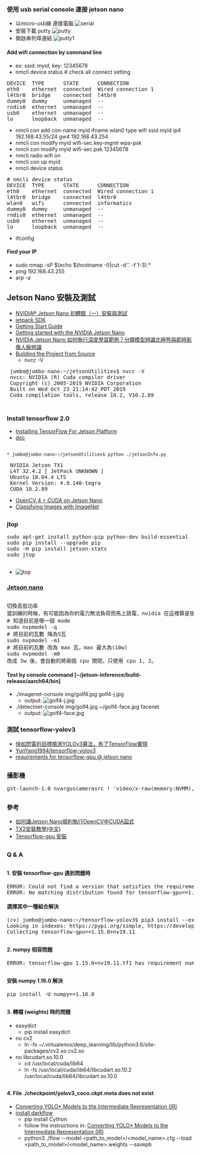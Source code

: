 ### 使用 usb serial console 連接 jetson nano
* 以micro-usb線 連接電腦
![serial](https://github.com/jumbokh/yolo-class/blob/master/images/48576.jpg)
* 安裝下載 putty
![putty](https://github.com/jumbokh/yolo-class/blob/master/images/putty.JPG)
* 開啟串列埠連結
![putty1](https://github.com/jumbokh/yolo-class/blob/master/images/putty1.JPG)
#### Add wifi connection by command line
* ex: ssid: myid, key: 12345678
* nmcli device status # check all connect setting
<pre>
DEVICE  TYPE      STATE      CONNECTION
eth0    ethernet  connected  Wired connection 1
l4tbr0  bridge    connected  l4tbr0
dummy0  dummy     unmanaged  --
rndis0  ethernet  unmanaged  --
usb0    ethernet  unmanaged  --
lo      loopback  unmanaged  --
</pre>
* nmcli con add con-name myid ifname wlan0 type wifi ssid myid ip4 192.168.43.55/24 gw4 192.168.43.254
* nmcli con modify myid wifi-sec.key-mgmt wpa-psk
* nmcli con modify myid wifi-sec.psk 12345678
* nmcli radio wifi on
* nmcli con up myid
* nmcli device status
<pre>
# nmcli device status
DEVICE  TYPE      STATE      CONNECTION
eth0    ethernet  connected  Wired connection 1
l4tbr0  bridge    connected  l4tbr0
wlan0   wifi      connected  informatics
dummy0  dummy     unmanaged  --
rndis0  ethernet  unmanaged  --
usb0    ethernet  unmanaged  --
lo      loopback  unmanaged  --
</pre>
* ifconfig
#### Find your IP
* sudo nmap -sP $(echo $(hostname -I)|cut -d'.' -f 1-3).*
* ping 192.168.43.255
* arp -a
## Jetson Nano 安裝及測試
* [NVIDIA® Jetson Nano 初體驗（一）安裝與測試](https://blog.cavedu.com/2019/06/17/nvida-jetson-nano-setup/)
* [jetpack SDK](https://developer.nvidia.com/embedded/jetpack)
* [Getting Start Guide](https://developer.download.nvidia.com/embedded/L4T/r32-3-1_Release_v1.0/Jetson_Nano_Developer_Kit_User_Guide.pdf?bIKjG7vqM-PvFhcQfHbtORlX2VZVqN1FQgBkeJ2XupnY4bkfepr3oUPUR5u7DuZ7IgS-qPPgHcpjY56u7basDlwQgEzGyHdrSwg4WKqUdjinj7mdfJBNRtYKbCVMc6gsneLoctJ73iGrX07OzqGkBdEJ2TEmYFwph-RmeHUiY__QgV0J6Gy5Cgs)
* [Getting started with the NVIDIA Jetson Nano](https://www.pyimagesearch.com/2019/05/06/getting-started-with-the-nvidia-jetson-nano/)
* [NVIDIA Jetson Nano 如何執行深度學習範例？分類模型辨識北極熊與即時影像人臉辨識](https://blog.cavedu.com/2019/04/30/nvidia-jetson-nano-example/)
* [Building the Project from Source](https://github.com/dusty-nv/jetson-inference/blob/master/docs/building-repo-2.md#downloading-models)
    * nvcc -V
 <pre>
 jumbo@jumbo-nano:~/jetsonUtilities$ nvcc -V
 nvcc: NVIDIA (R) Cuda compiler driver
 Copyright (c) 2005-2019 NVIDIA Corporation
 Built on Wed_Oct_23_21:14:42_PDT_2019
 Cuda compilation tools, release 10.2, V10.2.89
 </pre>
##
### Install tensorflow 2.0
* [Installing TensorFlow For Jetson Platform](https://docs.nvidia.com/deeplearning/frameworks/install-tf-jetson-platform/index.html) 
* [doc](https://github.com/jumbokh/yolo-class/blob/master/doc/Install-TensorFlow-Jetson-Platform.pdf)
##
    * jumbo@jumbo-nano:~/jetsonUtilities$ python ./jetsonInfo.py 
 <pre>
 NVIDIA Jetson TX1
 L4T 32.4.2 [ JetPack UNKNOWN ]
 Ubuntu 18.04.4 LTS
 Kernel Version: 4.9.140-tegra
 CUDA 10.2.89
</pre>
* [OpenCV 4 + CUDA on Jetson Nano](https://www.jetsonhacks.com/2019/11/22/opencv-4-cuda-on-jetson-nano/)
* [Classifying Images with ImageNet](https://github.com/dusty-nv/jetson-inference/blob/master/docs/imagenet-console-2.md)
##
### jtop
<pre>
sudo apt-get install python-pip python-dev build-essential 
sudo pip install --upgrade pip
sudo -H pip install jetson-stats
sudo jtop
</pre>
##
* ![jtop](https://github.com/jumbokh/yolo-class/blob/master/images/jtop.jpg)
### [Jetson nano](https://medium.com/@jackycsie/jetson-nano-9d89cbf2fc18)
##
<pre>
切換高低功率
當訓練的時候，有可能因為你的電力無法負荷而馬上跳電，nvidia 在這裡算是很親民的提供兩種方式讓你轉換，5w, 10w，降成 5w 後許多 model 就跑得動了如: Resnet50，下面是轉換低功率與正常功率的指令。
# 知道目前是哪一個 mode
sudo nvpmodel -q
# 將目前的瓦數 降為5瓦
sudo nvpmodel -m1
# 將目前的瓦數 改為 max 瓦，max 最大為(10w)
sudo nvpmodel -m0
改成 5w 後，會自動的將兩個 cpu 關閉，只使用 cpu 1, 2。
</pre>
#### Test by console command [~/jetson-inference/build-release/aarch64/bin]
*   ./imagenet-console img/golf4.jpg golf4-j.jpg
    * output: ![golf4-j.jpg](https://github.com/jumbokh/yolo-class/blob/master/images/golf4-j.jpg)
*  ./detectnet-console img/golf4.jpg ~/golf4-face.jpg facenet
    * output: ![golf4-face.jpg](https://github.com/jumbokh/yolo-class/blob/master/images/golf4-face.jpg)
### 測試 tensorflow-yolov3
* [快如閃電的目標檢測YOLOv3算法，有了TensorFlow實現](https://kknews.cc/zh-tw/code/ab6qjm6.html)
* [YunYang1994/tensorflow-yolov3](https://github.com/YunYang1994/tensorflow-yolov3)
* [requirements for tensorflow-gpu @ jetson nano](https://github.com/jumbokh/yolo-class/blob/master/doc/jetson-requ.txt)
##
### 攝影機
<pre>
gst-launch-1.0 nvarguscamerasrc ! 'video/x-raw(memory:NVMM),width=3820, height=2464, framerate=21/1, format=NV12' ! nvvidconv flip-method=0 ! 'video/x-raw,width=960, height=616' ! nvvidconv ! nvegltransform ! nveglglessink -e
</pre>
##
### 參考
* [如何讓Jetson Nano順利執行OpenCV中CUDA函式](https://makerpro.cc/2019/06/how-to-make-jetson-nano-perform-cuda-in-opencv4-1-0-smoothly/)
* [TX2安裝教學(中文)](http://www.honghutech.com/nvidia-jeston-tx2/flashtx2)
* [Tensorflow-gpu 安裝](https://medium.com/aiot-taipei/jeston-nano-tensorflow-gpu-%E5%AE%89%E8%A3%9D-b26d42f7c3f3)
##
### Q & A
##
#### 1. 安裝 tensorflow-gpu 遇到問題時
<pre>
ERROR: Could not find a version that satisfies the requirement tensorflow-gpu==1.11 (from versions: 1.13.1+nv19.3, 1.13.1+nv19.4, 1.13.1+nv19.5, 1.14.0+nv19.7, 1.14.0+nv19.9, 1.14.0+nv19.10, 1.15.0+nv19.11, 2.0.0+nv19.11)
ERROR: No matching distribution found for tensorflow-gpu==1.11
</pre>
#### 選擇其中一種組合解決
<pre>
(cv) jumbo@jumbo-nano:~/tensorflow-yolov3$ pip3 install --extra-index-url https://developer.download.nvidia.com/compute/redist/jp/v42 tensorflow-gpu==1.15.0+nv19.11
Looking in indexes: https://pypi.org/simple, https://developer.download.nvidia.com/compute/redist/jp/v42
Collecting tensorflow-gpu==1.15.0+nv19.11
</pre>
##
#### 2. numpy 相容問題
<pre>
ERROR: tensorflow-gpu 1.15.0+nv19.11.tf1 has requirement numpy<2.0,>=1.16.0, but you'll have numpy 1.15.1 which is incompatible.
</pre>
##
#### 安裝 numpy 1.16.0 解決
<pre>
pip install -U numpy==1.16.0
</pre>
##
#### 3. 轉檔 (weights) 時的問題
* easydict
    * pip install easydict
* no cv2
    * ln -fs ~/.virtualenvs/deep_learning/lib/python3.6/site-packages/cv2.so cv2.so
 * no libcudart.so.10.0
     * cd /usr/local/cuda/lib64
     * ln -fs /usr/local/cuda/lib64/libcudart.so.10.2 /usr/local/cuda/lib64/libcudart.so.10.0
  ##
  #### 4.  File ./checkpoint/yolov3_coco.ckpt.meta does not exist
  * [Converting YOLO* Models to the Intermediate Representation (IR)](https://docs.openvinotoolkit.org/latest/_docs_MO_DG_prepare_model_convert_model_tf_specific_Convert_YOLO_From_Tensorflow.html)
  * [install darkflow](https://github.com/thtrieu/darkflow/blob/master/README.md#getting-started)
      * pip install Cython
      * follow the instructions in: [Converting YOLO* Models to the Intermediate Representation (IR)](https://docs.openvinotoolkit.org/latest/_docs_MO_DG_prepare_model_convert_model_tf_specific_Convert_YOLO_From_Tensorflow.html#install-darkflow)
      * python3 ./flow --model <path_to_model>/<model_name>.cfg --load <path_to_model>/<model_name>.weights --savepb
